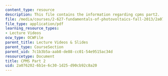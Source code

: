 ```yaml
---
content_type: resource
description: This file contains the information regarding cpms part2.
file: /media/courses/2-627-fundamentals-of-photovoltaics-fall-2013/2a0762026b1e6c301d25d90cb92c8a20_MIT2_627F13_lec19.pdf
file_type: application/pdf
learning_resource_types:
- Lecture Videos
ocw_type: OCWFile
parent_title: Lecture Videos & Slides
parent_type: CourseSection
parent_uid: 7c1b3b5a-aab8-de88-cc01-54e9515ac34d
resourcetype: Document
title: CPMS Part 2
uid: 2a076202-6b1e-6c30-1d25-d90cb92c8a20
---
```

